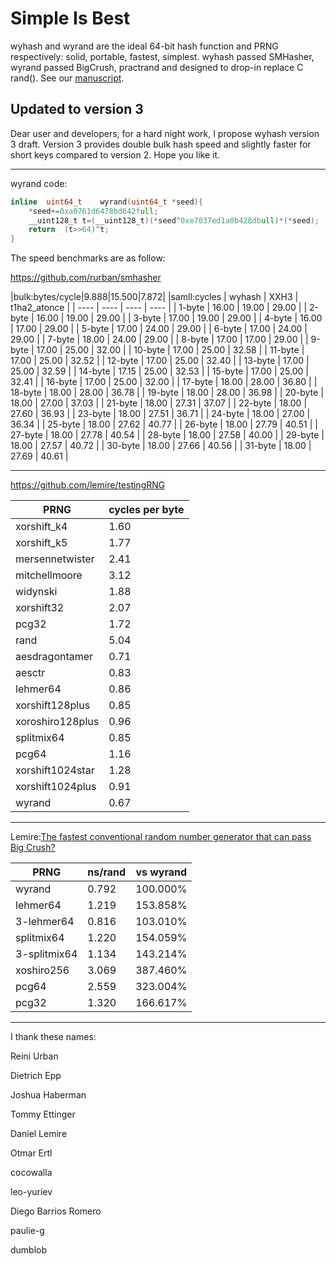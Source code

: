 Simple Is Best
========

wyhash and wyrand are the ideal 64-bit hash function and PRNG respectively: solid, portable, fastest, simplest. wyhash passed SMHasher, wyrand passed BigCrush, practrand and designed to drop-in replace C rand(). See our [manuscript](manuscript.md).

Updated to version 3
----
Dear user and developers, for a hard night work, I propose wyhash version 3 draft. Version 3 provides double bulk hash speed and slightly faster for short keys compared to version 2. Hope you like it.

----------------------------------------

wyrand code:
```C
inline	uint64_t	wyrand(uint64_t	*seed){    
	*seed+=0xa0761d6478bd642full;    
	__uint128_t	t=(__uint128_t)(*seed^0xe7037ed1a0b428dbull)*(*seed);    
	return	(t>>64)^t;    
}
```

The speed benchmarks are as follow:

https://github.com/rurban/smhasher

|bulk:bytes/cycle|9.888|15.500|7.872|
|samll:cycles | wyhash | XXH3 | t1ha2_atonce |
| ---- | ---- | ---- | ---- |
| 1-byte | 16.00 | 19.00 | 29.00 |
| 2-byte | 16.00 | 19.00 | 29.00 |
| 3-byte | 17.00 | 19.00 | 29.00 | 
| 4-byte | 16.00 | 17.00 | 29.00 | 
| 5-byte | 17.00 | 24.00 | 29.00 | 
| 6-byte | 17.00 | 24.00 | 29.00 | 
| 7-byte | 18.00 | 24.00 | 29.00 | 
| 8-byte | 17.00 | 17.00 | 29.00 | 
| 9-byte | 17.00 | 25.00 | 32.00 | 
| 10-byte | 17.00 | 25.00 | 32.58 |
| 11-byte | 17.00 | 25.00 | 32.52 |
| 12-byte | 17.00 | 25.00 | 32.40 |
| 13-byte | 17.00 | 25.00 | 32.59 |
| 14-byte | 17.15 | 25.00 | 32.53 |
| 15-byte | 17.00 | 25.00 | 32.41 |
| 16-byte | 17.00 | 25.00 | 32.00 |
| 17-byte | 18.00 | 28.00 | 36.80 |
| 18-byte | 18.00 | 28.00 | 36.78 |
| 19-byte | 18.00 | 28.00 | 36.98 |
| 20-byte | 18.00 | 27.00 | 37.03 |
| 21-byte | 18.00 | 27.31 | 37.07 |
| 22-byte | 18.00 | 27.60 | 36.93 |
| 23-byte | 18.00 | 27.51 | 36.71 |
| 24-byte | 18.00 | 27.00 | 36.34 |
| 25-byte | 18.00 | 27.62 | 40.77 |
| 26-byte | 18.00 | 27.79 | 40.51 |
| 27-byte | 18.00 | 27.78 | 40.54 |
| 28-byte | 18.00 | 27.58 | 40.00 |
| 29-byte | 18.00 | 27.57 | 40.72 |
| 30-byte | 18.00 | 27.66 | 40.56 |
| 31-byte | 18.00 | 27.69 | 40.61 |

----------------------------------------

https://github.com/lemire/testingRNG

| PRNG |  cycles per byte |
| ---- | ---- |
| xorshift_k4 | 1.60 |
| xorshift_k5 | 1.77 |
| mersennetwister | 2.41 |
| mitchellmoore | 3.12 |
| widynski | 1.88 |
| xorshift32 | 2.07 |
| pcg32 | 1.72 |
| rand | 5.04 |
| aesdragontamer | 0.71 |
| aesctr | 0.83 |
| lehmer64 | 0.86 |
| xorshift128plus | 0.85 |
| xoroshiro128plus | 0.96 |
| splitmix64 | 0.85 |
| pcg64 | 1.16 |
| xorshift1024star | 1.28 |
| xorshift1024plus | 0.91 |
| wyrand | 0.67 |

----------------------------------------

Lemire:[The fastest conventional random number generator that can pass Big Crush?](https://lemire.me/blog/2019/03/19/the-fastest-conventional-random-number-generator-that-can-pass-big-crush/)


| PRNG | ns/rand | vs wyrand |
| ---- | ---- | ---- |
| wyrand | 0.792 | 100.000% |
| lehmer64 | 1.219 | 153.858% |
| 3-lehmer64 | 0.816 | 103.010% |
| splitmix64 | 1.220 | 154.059% |
| 3-splitmix64 | 1.134 | 143.214% |
| xoshiro256 | 3.069 | 387.460% |
| pcg64 | 2.559 | 323.004% |
| pcg32 | 1.320 | 166.617% |

----------------------------------------

I thank these names:

Reini Urban

Dietrich Epp

Joshua Haberman

Tommy Ettinger

Daniel Lemire

Otmar Ertl

cocowalla

leo-yuriev

Diego Barrios Romero

paulie-g 

dumblob

